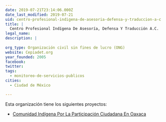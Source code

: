 ```yaml
---
date: 2019-07-21T23:14:06.000Z
date_last_modified: 2019-07-21
uid: centro-profesional-indigena-de-asesoria-defensa-y-traduccion-a-c
title: |
  Centro Profesional Indígena De Asesoría, Defensa Y Traducción A.C.
legal_name: 
description: |
  
org_type: Organización civil sin fines de lucro (ONG)
website: Cepiadet.org
year_founded: 2005
facebook: 
twitter: 
tags:
  - monitoreo-de-servicios-publicos
cities: 
  - Ciudad de México

---
```


Esta organización tiene los siguientes proyectos:

- [Comunidad Indígena Por La Participación Ciudadana En Oaxaca](/proyectos/comunidad-indigena-por-la-participacion-ciudadana-en-oaxaca)
